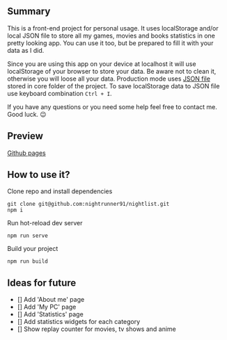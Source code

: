 ## Summary

This is a front-end project for personal usage. It uses localStorage and/or local JSON file to store all my games, movies and books statistics in one pretty looking app. You can use it too, but be prepared to fill it with your data as I did.

Since you are using this app on your device at localhost it will use localStorage of your browser to store your data. Be aware not to clean it, otherwise you will loose all your data. Production mode uses [JSON file](backup.json) stored in core folder of the project. To save localStorage data to JSON file use keyboard combination `Ctrl + I`.

If you have any questions or you need some help feel free to contact me. Good luck. 😉

## Preview

[Github pages](https://nightrunner91.github.io/nightlist/)

## How to use it?

Clone repo and install dependencies
```
git clone git@github.com:nightrunner91/nightlist.git
npm i
```
Run hot-reload dev server
```
npm run serve
```
Build your project
```
npm run build
```
## Ideas for future

- [] Add 'About me' page
- [] Add 'My PC' page
- [] Add 'Statistics' page
- [] Add statistics widgets for each category
- [] Show replay counter for movies, tv shows and anime
